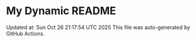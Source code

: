 # My Dynamic README
Updated at: Sun Oct 26 21:17:54 UTC 2025
This file was auto-generated by GitHub Actions.
